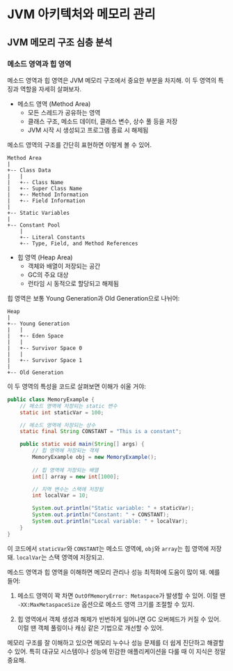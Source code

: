 # JVM 아키텍처와 메모리 관리

## JVM 메모리 구조 심층 분석

### 메소드 영역과 힙 영역

메소드 영역과 힙 영역은 JVM 메모리 구조에서 중요한 부분을 차지해. 이 두 영역의 특징과 역할을 자세히 살펴보자.

- 메소드 영역 (Method Area)
  - 모든 스레드가 공유하는 영역
  - 클래스 구조, 메소드 데이터, 클래스 변수, 상수 풀 등을 저장
  - JVM 시작 시 생성되고 프로그램 종료 시 해제됨

메소드 영역의 구조를 간단히 표현하면 이렇게 볼 수 있어.

```text
Method Area
|
+-- Class Data
|   |
|   +-- Class Name
|   +-- Super Class Name
|   +-- Method Information
|   +-- Field Information
|
+-- Static Variables
|
+-- Constant Pool
    |
    +-- Literal Constants
    +-- Type, Field, and Method References
```

- 힙 영역 (Heap Area)
  - 객체와 배열이 저장되는 공간
  - GC의 주요 대상
  - 런타임 시 동적으로 할당되고 해제됨

힙 영역은 보통 Young Generation과 Old Generation으로 나뉘어:

```text
Heap
|
+-- Young Generation
|   |
|   +-- Eden Space
|   |
|   +-- Survivor Space 0
|   |
|   +-- Survivor Space 1
|
+-- Old Generation
```

이 두 영역의 특성을 코드로 살펴보면 이해가 쉬울 거야:

```java
public class MemoryExample {
    // 메소드 영역에 저장되는 static 변수
    static int staticVar = 100;

    // 메소드 영역에 저장되는 상수
    static final String CONSTANT = "This is a constant";

    public static void main(String[] args) {
        // 힙 영역에 저장되는 객체
        MemoryExample obj = new MemoryExample();
        
        // 힙 영역에 저장되는 배열
        int[] array = new int[1000];

        // 지역 변수는 스택에 저장됨
        int localVar = 10;

        System.out.println("Static variable: " + staticVar);
        System.out.println("Constant: " + CONSTANT);
        System.out.println("Local variable: " + localVar);
    }
}
```

이 코드에서 `staticVar`와 `CONSTANT`는 메소드 영역에, `obj`와 `array`는 힙 영역에 저장돼. `localVar`는 스택 영역에 저장되고.

메소드 영역과 힙 영역을 이해하면 메모리 관리나 성능 최적화에 도움이 많이 돼. 예를 들어:

1. 메소드 영역이 꽉 차면 `OutOfMemoryError: Metaspace`가 발생할 수 있어. 이럴 땐 `-XX:MaxMetaspaceSize` 옵션으로 메소드 영역 크기를 조절할 수 있지.

2. 힙 영역에서 객체 생성과 해제가 빈번하게 일어나면 GC 오버헤드가 커질 수 있어. 이럴 땐 객체 풀링이나 캐싱 같은 기법으로 개선할 수 있어.

메모리 구조를 잘 이해하고 있으면 메모리 누수나 성능 문제를 더 쉽게 진단하고 해결할 수 있어. 특히 대규모 시스템이나 성능에 민감한 애플리케이션을 다룰 때 이 지식은 정말 중요해.
